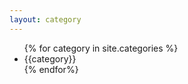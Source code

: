 ```yaml
---
layout: category
---
```

<div class="col-lg-4 col-md-2">
  <ul>
    {% for category in site.categories %}
      <li>{{category}}</li>    
    {% endfor%}
  </ul>
</div>

<!--
<h3 class="archive__subtitle">카테고리</h3>

{% if paginator %}
  {% assign posts = paginator.posts %}
{% else %}
  {% assign posts = site.posts %}
{% endif %}

<div class="col-lg-4 col-md-2">
  <ul>
    {% for category in site.categories %}
      <li>{{ category | first }} ({{ category | last | size }})</li>
    {% endfor %}
  </ul>
</div>

{% include paginator.html %}
-->